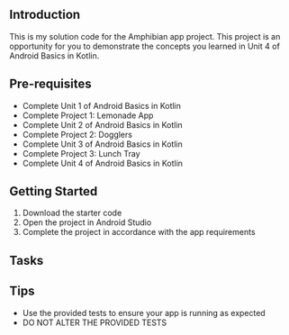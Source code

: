 Introduction
------------

This is my solution code for the Amphibian app project. This project is an opportunity for you to
demonstrate the concepts you learned in Unit 4 of Android Basics in Kotlin.

Pre-requisites
--------------

- Complete Unit 1 of Android Basics in Kotlin
- Complete Project 1: Lemonade App
- Complete Unit 2 of Android Basics in Kotlin
- Complete Project 2: Dogglers
- Complete Unit 3 of Android Basics in Kotlin
- Complete Project 3: Lunch Tray
- Complete Unit 4 of Android Basics in Kotlin

Getting Started
---------------

1. Download the starter code
2. Open the project in Android Studio
3. Complete the project in accordance with the app requirements


Tasks
---------------

Tips
----

- Use the provided tests to ensure your app is running as expected
- DO NOT ALTER THE PROVIDED TESTS
